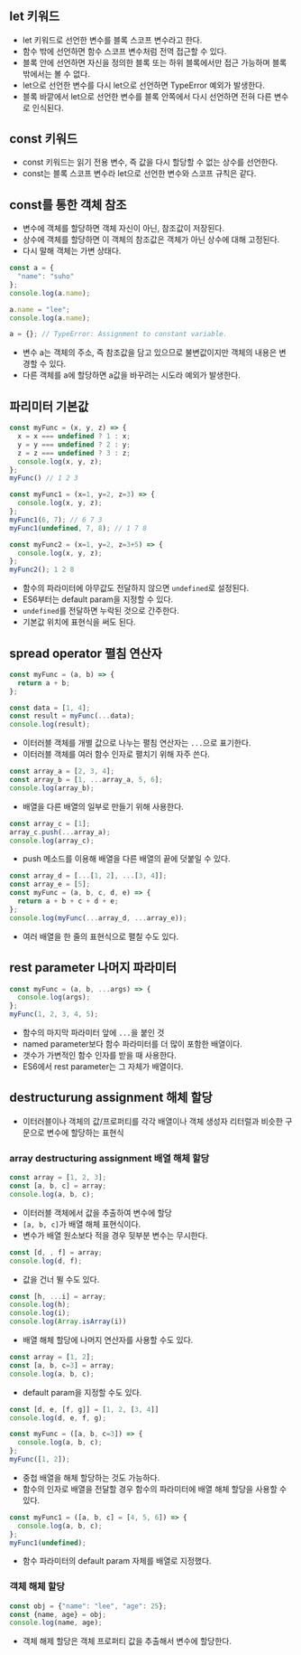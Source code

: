 #

## let 키워드
* let 키워드로 선언한 변수를 블록 스코프 변수라고 한다.
* 함수 밖에 선언하면 함수 스코프 변수처럼 전역 접근할 수 있다.
* 블록 안에 선언하면 자신을 정의한 블록 또는 하위 블록에서만 접근 가능하며 블록 밖에서는 볼 수 없다.
* let으로 선언한 변수를 다시 let으로 선언하면 TypeError 예외가 발생한다.
* 블록 바깥에서 let으로 선언한 변수를 블록 안쪽에서 다시 선언하면 전혀 다른 변수로 인식된다.

## const 키워드
* const 키워드는 읽기 전용 변수, 즉 값을 다시 할당할 수 없는 상수를 선언한다.
* const는 블록 스코프 변수라 let으로 선언한 변수와 스코프 규칙은 같다.

## const를 통한 객체 참조
* 변수에 객체를 할당하면 객체 자신이 아닌, 참조값이 저장된다.
* 상수에 객체를 할당하면 이 객체의 참조값은 객체가 아닌 상수에 대해 고정된다.
* 다시 말해 객체는 가변 상태다.
```js
const a = {
  "name": "suho"
};
console.log(a.name);

a.name = "lee";
console.log(a.name);

a = {}; // TypeError: Assignment to constant variable.
```
* 변수 a는 객체의 주소, 즉 참조값을 담고 있으므로 불변값이지만 객체의 내용은 변경할 수 있다.
* 다른 객체를 a에 할당하면 a값을 바꾸려는 시도라 예외가 발생한다.

## 파리미터 기본값 
```js
const myFunc = (x, y, z) => {
  x = x === undefined ? 1 : x;
  y = y === undefined ? 2 : y;
  z = z === undefined ? 3 : z;
  console.log(x, y, z);
};
myFunc() // 1 2 3

const myFunc1 = (x=1, y=2, z=3) => {
  console.log(x, y, z);
};
myFunc1(6, 7); // 6 7 3
myFunc1(undefined, 7, 8); // 1 7 8 

const myFunc2 = (x=1, y=2, z=3+5) => {
  console.log(x, y, z);
};
myFunc2(); 1 2 8
```
* 함수의 파라미터에 아무값도 전달하지 않으면 `undefined`로 설정된다.
* ES6부터는 default param을 지정할 수 있다.
* `undefined`를 전달하면 누락된 것으로 간주한다.
* 기본값 위치에 표현식을 써도 된다.

## spread operator 펼침 연산자
```js
const myFunc = (a, b) => {
  return a + b;
};

const data = [1, 4];
const result = myFunc(...data);
console.log(result);
```
* 이터러블 객체를 개별 값으로 나누는 펼침 연산자는 `...`으로 표기한다.
* 이터러블 객체를 여러 함수 인자로 펼치기 위해 자주 쓴다.

```js
const array_a = [2, 3, 4];
const array_b = [1, ...array_a, 5, 6];
console.log(array_b);
```
* 배열을 다른 배열의 일부로 만들기 위해 사용한다.

```js
const array_c = [1];
array_c.push(...array_a);
console.log(array_c);
```
* push 메소드를 이용해 배열을 다른 배열의 끝에 덧붙일 수 있다.

```js
const array_d = [...[1, 2], ...[3, 4]];
const array_e = [5];
const myFunc = (a, b, c, d, e) => {
  return a + b + c + d + e;
};
console.log(myFunc(...array_d, ...array_e));
```
* 여러 배열을 한 줄의 표현식으로 펼칠 수도 있다.

## rest parameter 나머지 파라미터
```js
const myFunc = (a, b, ...args) => {
  console.log(args);
};
myFunc(1, 2, 3, 4, 5);
```
* 함수의 마지막 파라미터 앞에 `...`을 붙인 것
* named parameter보다 함수 파라미터를 더 많이 포함한 배열이다.
* 갯수가 가변적인 함수 인자를 받을 때 사용한다.
* ES6에서 rest parameter는 그 자체가 배열이다.

## destructurung assignment 해체 할당
* 이터러블이나 객체의 값/프로퍼티를 각각 배열이나 객체 생성자 리터럴과 비슷한 구문으로 변수에 할당하는 표현식

### array destructuring assignment 배열 해체 할당
```js
const array = [1, 2, 3];
const [a, b, c] = array;
console.log(a, b, c);
```
* 이터러블 객체에서 값을 추출하여 변수에 할당
* `[a, b, c]`가 배열 해체 표현식이다.
* 변수가 배열 원소보다 적을 경우 뒷부분 변수는 무시한다.

```js
const [d, , f] = array;
console.log(d, f);
```
* 값을 건너 뛸 수도 있다.

```js
const [h, ...i] = array;
console.log(h);
console.log(i);
console.log(Array.isArray(i))
```
* 배열 해체 할당에 나머지 연산자를 사용할 수도 있다.

```js
const array = [1, 2];
const [a, b, c=3] = array;
console.log(a, b, c);
```
* default param을 지정할 수도 있다.

```js
const [d, e, [f, g]] = [1, 2, [3, 4]]
console.log(d, e, f, g);

const myFunc = ([a, b, c=3]) => {
  console.log(a, b, c);
};
myFunc([1, 2]);
```
* 중첩 배열을 해체 할당하는 것도 가능하다.
* 함수의 인자로 배열을 전달할 경우 함수의 파라미터에 배열 해체 할당을 사용할 수 있다.

```js
const myFunc1 = ([a, b, c] = [4, 5, 6]) => {
  console.log(a, b, c);
};
myFunc1(undefined);
```
* 함수 파라미터의 default param 자체를 배열로 지정했다.

### 객체 해체 할당
```js
const obj = {"name": "lee", "age": 25};
const {name, age} = obj;
console.log(name, age);
```
* 객체 해제 할당은 객체 프로퍼티 값을 추출해서 변수에 할당한다.

